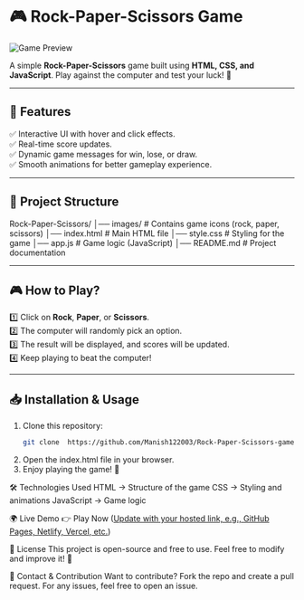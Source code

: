 # 🎮 Rock-Paper-Scissors Game  

![Game Preview](https://github.com/user-attachments/assets/2498f72a-c9c1-4e5f-aa3c-467344e5257c)  

A simple **Rock-Paper-Scissors** game built using **HTML, CSS, and JavaScript**. Play against the computer and test your luck! 🚀  

---

## **🚀 Features**  
✅ Interactive UI with hover and click effects.  
✅ Real-time score updates.  
✅ Dynamic game messages for win, lose, or draw.  
✅ Smooth animations for better gameplay experience.  

---

## **📂 Project Structure**  
Rock-Paper-Scissors/ │── images/ # Contains game icons (rock, paper, scissors) │── index.html # Main HTML file │── style.css # Styling for the game │── app.js # Game logic (JavaScript) │── README.md # Project documentation


---

## **🎮 How to Play?**  
1️⃣ Click on **Rock**, **Paper**, or **Scissors**.  
2️⃣ The computer will randomly pick an option.  
3️⃣ The result will be displayed, and scores will be updated.  
4️⃣ Keep playing to beat the computer!  

---

## **📥 Installation & Usage**  
1. Clone this repository:  
   ```bash
   git clone  https://github.com/Manish122003/Rock-Paper-Scissors-game
2. Open the index.html file in your browser.
3. Enjoy playing the game! 🎉

🛠️ Technologies Used
  HTML → Structure of the game
  CSS → Styling and animations
  JavaScript → Game logic

🌍 Live Demo
👉 Play Now ([Update with your hosted link, e.g., GitHub Pages, Netlify, Vercel, etc.](https://manish122003.github.io/Rock-Paper-Scissors-game/))

📜 License
This project is open-source and free to use. Feel free to modify and improve it! 🚀

📧 Contact & Contribution
Want to contribute? Fork the repo and create a pull request.
For any issues, feel free to open an issue.
